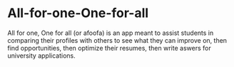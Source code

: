 # All-for-one-One-for-all
All for one, One for all (or afoofa) is an app meant to assist students in comparing their profiles with others to see what they can improve on, then find opportunities, then optimize their resumes, then write aswers for university applications.
